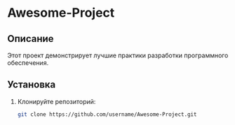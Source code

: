 # Awesome-Project

## Описание
Этот проект демонстрирует лучшие практики разработки программного обеспечения.

## Установка
1. Клонируйте репозиторий:
   ```bash
   git clone https://github.com/username/Awesome-Project.git
